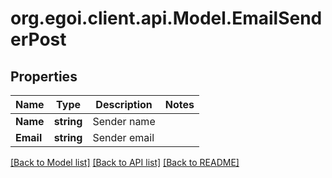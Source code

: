 
# org.egoi.client.api.Model.EmailSenderPost

## Properties

Name | Type | Description | Notes
------------ | ------------- | ------------- | -------------
**Name** | **string** | Sender name | 
**Email** | **string** | Sender email | 

[[Back to Model list]](../README.md#documentation-for-models)
[[Back to API list]](../README.md#documentation-for-api-endpoints)
[[Back to README]](../README.md)

